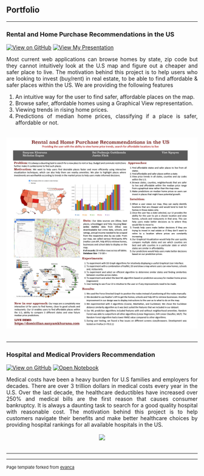 ## Portfolio

---

### Rental and Home Purchase Recommendations in the US

[![View on GitHub](https://img.shields.io/badge/GitHub-View_on_GitHub-blue?logo=GitHub)](https://github.com/qviet1602/rental_house_price_prediction)
[![View My Presentation](https://img.shields.io/badge/YouTube-View_My_Films-grey?logo=youtube&labelColor=FF0000)](https://youtu.be/QToEMdwCKKk)

<div style="text-align: justify">Most current web applications can browse homes by state, zip code but they cannot intuitively
look at the U.S map and figure out a cheaper and safer place to live. The motivation behind this project is to help users who are looking to invest (buy/rent) in real estate, to be able to find affordable & safer places within the US. We are providing the following features
<ol>
<li>An intuitive way for the user to find safer, affordable places on the map.</li>
<li>Browse safer, affordable homes using a Graphical View representation.</li>
<li>Viewing trends in rising home prices.</li>
 <li>Predictions of median home prices, classifying if a place is safer, affordable or not.</li>
</ol>  
 </div>

<br>
<center><img src="images/poster62421024_1.jpg"/></center>
<br>

---

### Hospital and Medical Providers Recommendation

[![View on GitHub](https://img.shields.io/badge/GitHub-View_on_GitHub-blue?logo=GitHub)](https://github.com/qviet1602/medxoom_hospital_ranking)
[![Open Notebook](https://img.shields.io/badge/Jupyter-Open_Notebook-blue?logo=Jupyter)](projects/ames-house-price.html)

<div style="text-align: justify">Medical costs have been a heavy burden for U.S families and employers for decades. There are over 3 trillion dollars in medical costs every year in the U.S. Over the last decade, the healthcare deductibles have increased over 250% and medical bills are the first reason that causes consumer bankruptcy. It is always a daunting task to search for a good quality hospital with reasonable cost.  The motivation behind this project is to help customers navigate their benefits and make better healthcare choices by providing hospital rankings for all available hospitals in the US. </div>
<br>
<center><img src="images/correlation-matrix.jpg"/></center>
<br>

---




---
<p style="font-size:11px">Page template forked from <a href="https://github.com/evanca/quick-portfolio">evanca</a></p>
<!-- Remove above link if you don't want to attibute -->
